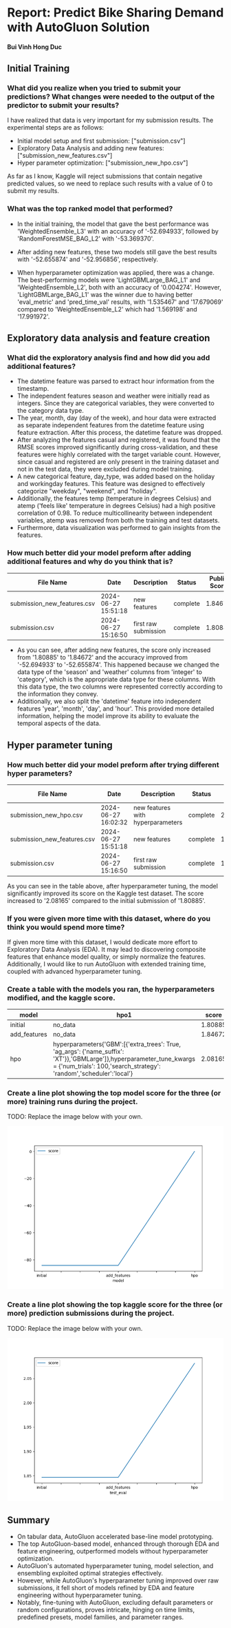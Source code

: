 # Report: Predict Bike Sharing Demand with AutoGluon Solution
#### Bui Vinh Hong Duc

## Initial Training
### What did you realize when you tried to submit your predictions? What changes were needed to the output of the predictor to submit your results?
I have realized that data is very important for my submission results. The experimental steps are as follows:

- Initial model setup and first submission: ["submission.csv"]
- Exploratory Data Analysis and adding new features: ["submission_new_features.csv"]
- Hyper parameter optimization: ["submission_new_hpo.csv"]

As far as I know, Kaggle will reject submissions that contain negative predicted values, so we need to replace such results with a value of 0 to submit my results.

### What was the top ranked model that performed?
- In the initial training, the model that gave the best performance was 'WeightedEnsemble_L3' with an accuracy of '-52.694933', followed by 'RandomForestMSE_BAG_L2' with '-53.369370'.

- After adding new features, these two models still gave the best results with '-52.655874' and '-52.956856', respectively.

- When hyperparameter optimization was applied, there was a change. The best-performing models were 'LightGBMLarge_BAG_L1' and 'WeightedEnsemble_L2', both with an accuracy of '0.004274'. However, 'LightGBMLarge_BAG_L1' was the winner due to having better 'eval_metric' and 'pred_time_val' results, with '1.535467' and '17.679069' compared to 'WeightedEnsemble_L2' which had '1.569198' and '17.991972'.

## Exploratory data analysis and feature creation
### What did the exploratory analysis find and how did you add additional features?

- The datetime feature was parsed to extract hour information from the timestamp.
- The independent features season and weather were initially read as integers. Since they are categorical variables, they were converted to the category data type.
- The year, month, day (day of the week), and hour data were extracted as separate independent features from the datetime feature using feature extraction. After this process, the datetime feature was dropped.
- After analyzing the features casual and registered, it was found that the RMSE scores improved significantly during cross-validation, and these features were highly correlated with the target variable count. However, since casual and registered are only present in the training dataset and not in the test data, they were excluded during model training.
- A new categorical feature, day_type, was added based on the holiday and workingday features. This feature was designed to effectively categorize "weekday", "weekend", and "holiday".
- Additionally, the features temp (temperature in degrees Celsius) and atemp ('feels like' temperature in degrees Celsius) had a high positive correlation of 0.98. To reduce multicollinearity between independent variables, atemp was removed from both the training and test datasets.
- Furthermore, data visualization was performed to gain insights from the features.

### How much better did your model preform after adding additional features and why do you think that is?
| File Name                    | Date                 | Description                        | Status    | Public Score | Private Score |
|------------------------------|----------------------|------------------------------------|-----------|--------------|---------------|
| submission_new_features.csv  | 2024-06-27 15:51:18  | new features                       | complete  | 1.84672      | 1.84672       |
| submission.csv               | 2024-06-27 15:16:50  | first raw submission               | complete  | 1.80885      | 1.80885       |
- As you can see, after adding new features, the score only increased from '1.80885' to '1.84672' and the accuracy improved from '-52.694933' to '-52.655874'. This happened because we changed the data type of the 'season' and 'weather' columns from 'integer' to 'category', which is the appropriate data type for these columns. With this data type, the two columns were represented correctly according to the information they convey.
- Additionally, we also split the 'datetime' feature into independent features 'year', 'month', 'day', and 'hour'. This provided more detailed information, helping the model improve its ability to evaluate the temporal aspects of the data.

## Hyper parameter tuning
### How much better did your model preform after trying different hyper parameters?
| File Name                    | Date                 | Description                        | Status    | Public Score | Private Score |
|------------------------------|----------------------|------------------------------------|-----------|--------------|---------------|
| submission_new_hpo.csv       | 2024-06-27 16:02:32  | new features with hyperparameters  | complete  | 2.08165      | 2.08165       |
| submission_new_features.csv  | 2024-06-27 15:51:18  | new features                       | complete  | 1.84672      | 1.84672       |
| submission.csv               | 2024-06-27 15:16:50  | first raw submission               | complete  | 1.80885      | 1.80885       |

As you can see in the table above, after hyperparameter tuning, the model significantly improved its score on the Kaggle test dataset. The score increased to '2.08165' compared to the initial submission of '1.80885'.


### If you were given more time with this dataset, where do you think you would spend more time?
If given more time with this dataset, I would dedicate more effort to Exploratory Data Analysis (EDA). It may lead to discovering composite features that enhance model quality, or simply normalize the features. Additionally, I would like to run AutoGluon with extended training time, coupled with advanced hyperparameter tuning.

### Create a table with the models you ran, the hyperparameters modified, and the kaggle score.
|model|hpo1|score|
|--|--|--|
|initial|no_data|1.80885|
|add_features|no_data|1.84672|
|hpo|hyperparameters{'GBM':[{'extra_trees': True, 'ag_args': {'name_suffix': 'XT'}},'GBMLarge']},hyperparameter_tune_kwargs = {'num_trials': 100,'search_strategy': 'random','scheduler':'local'}|2.08165|

### Create a line plot showing the top model score for the three (or more) training runs during the project.

TODO: Replace the image below with your own.

![model_train_score.png](img/model_train_score.png)

### Create a line plot showing the top kaggle score for the three (or more) prediction submissions during the project.

TODO: Replace the image below with your own.

![model_test_score.png](img/model_test_score.png)

## Summary
- On tabular data, AutoGluon accelerated base-line model prototyping.
- The top AutoGluon-based model, enhanced through thorough EDA and feature engineering, outperformed models without hyperparameter optimization.
- AutoGluon's automated hyperparameter tuning, model selection, and ensembling exploited optimal strategies effectively.
- However, while AutoGluon's hyperparameter tuning improved over raw submissions, it fell short of models refined by EDA and feature engineering without hyperparameter tuning.
- Notably, fine-tuning with AutoGluon, excluding default parameters or random configurations, proves intricate, hinging on time limits, predefined presets, model families, and parameter ranges.
